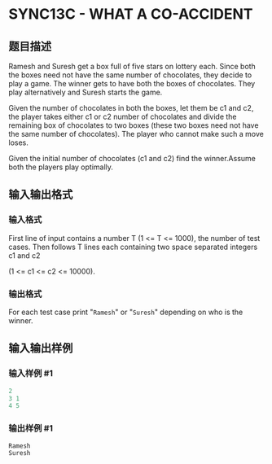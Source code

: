 # SYNC13C - WHAT A CO-ACCIDENT

## 题目描述

Ramesh and Suresh get a box full of five stars on lottery each. Since both the boxes need not have the same number of chocolates, they decide to play a game. The winner gets to have both the boxes of chocolates. They play alternatively and Suresh starts the game.

Given the number of chocolates in both the boxes, let them be c1 and c2, the player takes either c1 or c2 number of chocolates and divide the remaining box of chocolates to two boxes (these two boxes need not have the same number of chocolates). The player who cannot make such a move loses.

Given the initial number of chocolates (c1 and c2) find the winner.Assume both the players play optimally.

## 输入输出格式

### 输入格式

First line of input contains a number T (1 <= T <= 1000), the number of test cases. Then follows T lines each containing two space separated integers c1 and c2

(1 <= c1 <= c2 <= 10000).

### 输出格式

For each test case print "`Ramesh`" or "`Suresh`" depending on who is the winner.

## 输入输出样例

### 输入样例 #1

```cpp
2
3 1
4 5
```


### 输出样例 #1

```cpp
Ramesh
Suresh
```


